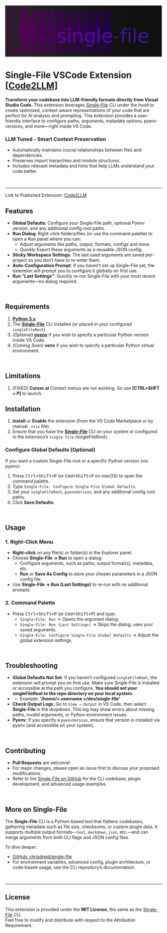 
![Banner](./images/banner.png)

# Single-File VSCode Extension [[Code2LLM](https://marketplace.visualstudio.com/items?itemName=corsum.code2llm)]

**Transform your codebase into LLM-friendly formats directly from Visual Studio Code.** This extension leverages [Single-File](https://github.com/chrisdreid/single-file) CLI under the hood to create optimized, context-aware representations of your code that are perfect for AI analysis and prompting. This extension provides a user-friendly interface to configure paths, arguments, metadata options, pyenv versions, and more—right inside VS Code.

### LLM Tuned - Smart Context Preservation
- Automatically maintains crucial relationships between files and dependencies.
- Preserves import hierarchies and module structures.
- Includes relevant metadata and hints that help LLMs understand your code better.
<br>


---

Link to Published Extension: [Code2LLM](https://marketplace.visualstudio.com/items?itemName=corsum.code2llm)
## Features

- **Global Defaults**: Configure your Single-File path, optional Pyenv version, and any additional config root paths.  
- **Run Dialog**: Right-click folders/files (or use the command palette) to open a Run panel where you can:
  - Adjust arguments like paths, output, formats, configs and more.
  - Quickly Export these arguments as a reusable JSON config.
- **Sticky Workspace Settings**: The last used arguments are saved per-project so you don’t have to re-enter them.  
- **Auto-Configuration Prompt**: If you haven’t set up Single-File yet, the extension will prompt you to configure it globally on first use.  
- **Run “Last Settings”**: Quickly re-run Single-File with your most recent arguments—no dialog required.  

<br>

## Requirements

1. **[Python 3.x](https://www.python.org/downloads/)**
2. The **[Single-File](https://github.com/chrisdreid/single-file)** CLI installed (or placed in your configured `singleFileRoot`).
3. *(Optional)* **[pyenv](https://github.com/pyenv/pyenv)** if you wish to specify a particular Python version inside VS Code.
3. *(Coming Soon)* **venv** if you wish to specify a particular Python virtual environment.

<br>

## Limitations 

1. [FIXED] **Cursor.ai** Context menus are not working. So use **[CTRL+SHFT + P]** to launch.

## Installation

1. **Install** or **Enable** the extension (from the VS Code Marketplace or by manual `.vsix` file).
2. Ensure that you have the **[Single-File](https://github.com/chrisdreid/single-file)** CLI on your system or configured in the extension’s `single-file`  (singleFileRoot).

### Configure Global Defaults (Optional)

If you want a custom Single-File root or a specific Python version (via pyenv):

1. Press <kbd>Ctrl+Shift+P</kbd> (or <kbd>Cmd+Shift+P</kbd> on macOS) to open the command palette.
2. Type `Single-File: Configure Single-File Global Defaults`.
3. Set your `singleFileRoot`, `pyenvVersion`, and any additional config root paths.
4. Click **Save Defaults**.

<br>

## Usage

### 1. Right-Click Menu
- **Right-click** on any file(s) or folder(s) in the Explorer panel.
- Choose **Single-File → Run** to open a dialog:
  - Configure arguments, such as paths, output format(s), metadata, etc.
  - **Run** or **Save As Config** to store your chosen parameters in a JSON config file.
- Use **Single-File → Run (Last Settings)** to re-run with no additional prompts.

### 2. Command Palette
- Press <kbd>Ctrl+Shift+P</kbd> (or <kbd>Cmd+Shift+P</kbd>) and type:
  - `Single-File: Run` → Opens the argument dialog.
  - `Single-File: Run (Last Settings)` → Skips the dialog; uses your saved arguments.
  - `Single-File: Configure Single-File Global Defaults` → Adjust the global extension settings.

<br>

## Troubleshooting

- **Global Defaults Not Set**: If you haven’t configured `singleFileRoot`, the extension will prompt you on first use. Make sure Single-File is installed or accessible at the path you configure. **You should set your singleFileRoot to the repo directory on your local system.** 
 - - Example: **'/home/< username >/dev/single-file'** 
- **Check Output Logs**: Go to `View → Output` in VS Code, then select **Single-File** in the dropdown. This log may show errors about missing paths, invalid arguments, or Python environment issues.
- **Pyenv**: If you specify a `pyenvVersion`, ensure that version is installed via pyenv (and accessible on your system).

<br>

## Contributing

- **Pull Requests** are welcome!  
- For major changes, please open an issue first to discuss your proposed modifications.  
- Refer to the [ Single-File on GitHub](https://github.com/chrisdreid/single-file) for the CLI codebase, plugin development, and advanced usage examples.

<br>

## More on Single-File

The **Single-File** CLI is a Python-based tool that flattens codebases, gathering metadata such as file size, checksums, or custom plugin data. It supports multiple output formats—`text`, `markdown`, `json`, etc.—and can merge arguments from both CLI flags and JSON config files.

To dive deeper:
- [GitHub: chrisdreid/single-file](https://github.com/chrisdreid/single-file)
- For environment variables, advanced config, plugin architecture, or code-based usage, see the CLI repository’s documentation.

<br>

---

## License

This extension is provided under the **MIT License**, the same as the [Single-File](https://github.com/chrisdreid/single-file/blob/main/LICENSE) CLI.  
Feel free to modify and distribute with respect to the Attribution Requirement.
